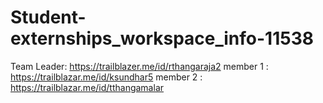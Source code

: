 # Student-externships_workspace_info-11538
Team Leader: https://trailblazer.me/id/rthangaraja2
member 1   : https://trailblazar.me/id/ksundhar5
member 2   : https://trailblazar.me/id/tthangamalar
